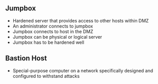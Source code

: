 ## Jumpbox
- Hardened server that provides access to other hosts within DMZ
- An administrator connects to jumpbox
- Jumpbox connects to host in the DMZ
- Jumpbox can be physical or logical server
- Jumpbox has to be hardened well

## Bastion Host
- Special-purpose computer on a network specifically designed and configured to withstand attacks

